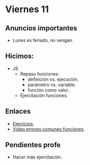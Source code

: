 # Viernes 11

## Anuncios importantes

- Lunes es feriado, no vengan.

## Hicimos:

- JS
  - Repaso funciones:
    - definición vs. ejecución.
    - parámetro vs. variable.
    - función como valor.
  - Ejercitación funciones.

## Enlaces

- [Ejercicios](https://github.com/NormanPerrin/comit-node/blob/master/ejercicios/funciones.md).
- [Video errores comunes funciones](https://youtu.be/32gRzX6PG-E).

## Pendientes profe

- Hacer más ejercitación.
